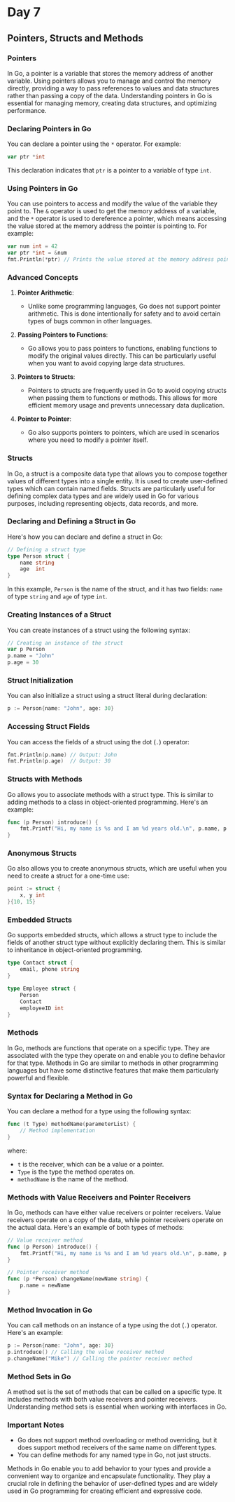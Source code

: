 # Day 7

## Pointers, Structs and Methods

### Pointers

In Go, a pointer is a variable that stores the memory address of another variable. Using pointers allows you to manage and control the memory directly, providing a way to pass references to values and data structures rather than passing a copy of the data. Understanding pointers in Go is essential for managing memory, creating data structures, and optimizing performance.

### Declaring Pointers in Go

You can declare a pointer using the `*` operator. For example:

```go
var ptr *int
```

This declaration indicates that `ptr` is a pointer to a variable of type `int`.

### Using Pointers in Go

You can use pointers to access and modify the value of the variable they point to. The `&` operator is used to get the memory address of a variable, and the `*` operator is used to dereference a pointer, which means accessing the value stored at the memory address the pointer is pointing to. For example:

```go
var num int = 42
var ptr *int = &num
fmt.Println(*ptr) // Prints the value stored at the memory address pointed to by ptr
```

### Advanced Concepts

1. **Pointer Arithmetic**:
   - Unlike some programming languages, Go does not support pointer arithmetic. This is done intentionally for safety and to avoid certain types of bugs common in other languages.

2. **Passing Pointers to Functions**:
   - Go allows you to pass pointers to functions, enabling functions to modify the original values directly. This can be particularly useful when you want to avoid copying large data structures.

3. **Pointers to Structs**:
   - Pointers to structs are frequently used in Go to avoid copying structs when passing them to functions or methods. This allows for more efficient memory usage and prevents unnecessary data duplication.

4. **Pointer to Pointer**:
   - Go also supports pointers to pointers, which are used in scenarios where you need to modify a pointer itself.

### Structs

In Go, a struct is a composite data type that allows you to compose together values of different types into a single entity. It is used to create user-defined types which can contain named fields. Structs are particularly useful for defining complex data types and are widely used in Go for various purposes, including representing objects, data records, and more.

### Declaring and Defining a Struct in Go

Here's how you can declare and define a struct in Go:

```go
// Defining a struct type
type Person struct {
    name string
    age  int
}
```

In this example, `Person` is the name of the struct, and it has two fields: `name` of type `string` and `age` of type `int`.

### Creating Instances of a Struct

You can create instances of a struct using the following syntax:

```go
// Creating an instance of the struct
var p Person
p.name = "John"
p.age = 30
```

### Struct Initialization

You can also initialize a struct using a struct literal during declaration:

```go
p := Person{name: "John", age: 30}
```

### Accessing Struct Fields

You can access the fields of a struct using the dot (`.`) operator:

```go
fmt.Println(p.name) // Output: John
fmt.Println(p.age)  // Output: 30
```

### Structs with Methods

Go allows you to associate methods with a struct type. This is similar to adding methods to a class in object-oriented programming. Here's an example:

```go
func (p Person) introduce() {
    fmt.Printf("Hi, my name is %s and I am %d years old.\n", p.name, p.age)
}
```

### Anonymous Structs

Go also allows you to create anonymous structs, which are useful when you need to create a struct for a one-time use:

```go
point := struct {
    x, y int
}{10, 15}
```

### Embedded Structs

Go supports embedded structs, which allows a struct type to include the fields of another struct type without explicitly declaring them. This is similar to inheritance in object-oriented programming.

```go
type Contact struct {
    email, phone string
}

type Employee struct {
    Person
    Contact
    employeeID int
}
```

### Methods

In Go, methods are functions that operate on a specific type. They are associated with the type they operate on and enable you to define behavior for that type. Methods in Go are similar to methods in other programming languages but have some distinctive features that make them particularly powerful and flexible.

### Syntax for Declaring a Method in Go

You can declare a method for a type using the following syntax:

```go
func (t Type) methodName(parameterList) {
    // Method implementation
}
```

where:

- `t` is the receiver, which can be a value or a pointer.
- `Type` is the type the method operates on.
- `methodName` is the name of the method.

### Methods with Value Receivers and Pointer Receivers

In Go, methods can have either value receivers or pointer receivers. Value receivers operate on a copy of the data, while pointer receivers operate on the actual data. Here's an example of both types of methods:

```go
// Value receiver method
func (p Person) introduce() {
    fmt.Printf("Hi, my name is %s and I am %d years old.\n", p.name, p.age)
}

// Pointer receiver method
func (p *Person) changeName(newName string) {
    p.name = newName
}
```

### Method Invocation in Go

You can call methods on an instance of a type using the dot (`.`) operator. Here's an example:

```go
p := Person{name: "John", age: 30}
p.introduce() // Calling the value receiver method
p.changeName("Mike") // Calling the pointer receiver method
```

### Method Sets in Go

A method set is the set of methods that can be called on a specific type. It includes methods with both value receivers and pointer receivers. Understanding method sets is essential when working with interfaces in Go.

### Important Notes

- Go does not support method overloading or method overriding, but it does support method receivers of the same name on different types.
- You can define methods for any named type in Go, not just structs.

Methods in Go enable you to add behavior to your types and provide a convenient way to organize and encapsulate functionality. They play a crucial role in defining the behavior of user-defined types and are widely used in Go programming for creating efficient and expressive code.
